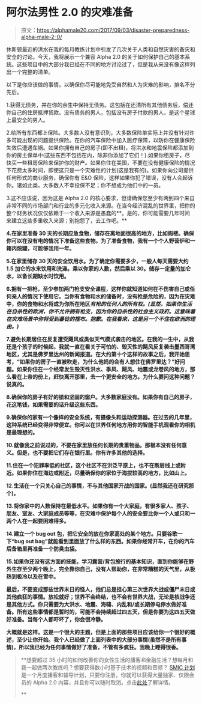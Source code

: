 # 阿尔法男性 2.0 的灾难准备

> 原文：<https://alphamale20.com/2017/09/03/disaster-preparedness-alpha-male-2-0/>

休斯顿最近的洪水在我的每月教练计划中引发了几次关于人类和自然灾害的备灾和安全的讨论。今天，我将展示一个兼容 Alpha 2.0 的关于如何保护自己的基本系统。这些项目中的大部分我已经在不同的地方讨论过了，但是我从来没有像这样列出一个完整的清单。

以下是你应该做的事情，以确保你尽可能地免受自然和人为灾难的影响，排名不分先后。

1.获得无债务，并在你的余生中保持无债务。这包括在还清所有其他债务后，偿还你自己的住房抵押贷款。没有债务的男人，包括没有房子付款的男人，是这个星球上最安全的男人。

2.给所有东西都上保险。大多数人没有意识到，大多数保险单实际上并没有针对许多可能出现的问题提供保险。在你的汽车保险中加入医疗保障，以防你在健康保险失效后遭遇车祸。如果你拥有自己的房子(即不出租)，将洪水和地震保险都添加到你的房主保单中(这些东西不包括在内，除非你添加了它们！).如果你租房子，尽快买一些租房保险来保护你的财产。如果你住在美国，不要在没有健康保险的情况下花费太多时间，即使这只是一个灾难性的计划(这是我有的)。如果你向公司提供任何形式的商业服务，确保你有 E&O 保险，这样如果你犯了错误，没有人会起诉你。诸如此类。大多数人不幸投保不足；你不想成为他们中的一员。

3.这不应该说，因为这是 Alpha 2.0 的核心要求，但请确保您至少有两到四个来自非常不同的市场部门和行业的多元化收入来源。在当今经济混乱的世界里，把你的整个财务状况仅仅依赖于一个收入来源是愚蠢的**。是的，你可能需要几年时间来建立这些多重收入来源；别抱怨了，去工作吧。**

**4.在家里准备 30 天的长期应急食物，储存在离地面很高的地方，比如阁楼。确保你可以在没有电的情况下准备这些食物。为了准备食物，我有一个个人野营炉和一箱丙烷罐，可能够我用一年。**

**5.在家里储存 30 天的安全饮用水。为了确定你需要多少，一般人每天需要大约 1.5 加仑的水来饮用和洗澡。乘以你家的人数，然后乘以 30。储存一定量的加仑水，以备长期缺水时饮用。**

**6.拥有一把枪，至少参加两门枪支安全课程，这样你就知道如何在不伤害自己或任何亲人的情况下使用它。当你有食物和水的储备时，没有枪是危险的，因为在灾难中，你的食物和水将成为你所在地区*有枪的任何人的所有权。(显然，如果你生活在自杀性的欧洲，你不允许拥有枪支，因为你的自杀性的社会主义政府。这意味着在灾难场景中你将受到暴徒的摆布。抱歉。在我看来，这是另一个不住在欧洲的理由。)***

**7.避免长期居住在反复遭受飓风或类似天气模式袭击的地区。在我的一生中，从我还是个孩子的时候起，我就一直在看关于可怕的、毁灭性的飓风反复袭击墨西哥湾地区，尤其是佛罗里达州的新闻报道。在大约第十个这样的故事之后，我开始思考，“如果你的房子一直被吹走，为什么他妈的会有人想住在佛罗里达？”好问题。如果你住在一个经常发生毁灭性洪水、季风、飓风、地震或龙卷风的地方，那么看在上帝的份上，赶快离开那里，去一个更安全的地方。为什么要问这种问题？说真的。**

**8.确保你的房子有好的锁和坚固的窗户。大多数家庭没有。如果你有自己的房子，花这笔钱，如果需要的话升级这些东西。**

**9.确保你的家有一个像样的安全系统，有摄像头和运动探测器。在过去的几年里，这种系统已经变得非常便宜。你可以在世界任何地方用你的智能手机观看你的相机是最理想的。**

**10.就像我之前说过的，不要在家里放任何长期的贵重物品。那根本没有任何意义。但是，也不要把它们存在银行里。你有许多其他的选择。**

**11.住在一个犯罪率低的社区，这个社区不在洪泛平原上，也不在断层线上或附近。如果你住在海边或附近，尽量确保你的家位于海拔较高的地方，比如山上。**

**12.生活在一个只关心自己的事情，不与其他国家开战的国家。(显然我还在研究那个)。**

**13.将你家中的人数保持在最低水平。如果你有一个大家庭，有很多家人、孩子、朋友、室友、大家庭成员等等，在灾难中保护每个人的安全要比你一个人或只和一两个人在一起要困难得多。**

**14.建立一个 bug out 包，把它安全的放在你家高处的某个地方。只要谷歌一下“bug out bag”就能看到里面放了什么样的东西。如果你经常开车，在你的汽车后备箱里再准备一个防臭虫袋。**

**15.如果你还没有这方面的技能，学习露营/背包旅行的基本知识，直到你能够在野外生存至少两个晚上，完全靠你自己，没有人帮助你，在非常糟糕的天气里，从极热到极冷以及在雪中。**

**最后，不要变成那些世界末日的怪人，他们总是担心第三次世界大战或僵尸末日或其他疯狂的事情。放松就好；世界不会终结，也不会有世界大战，无论是核战争还是其他方式。你只需要为大洪水、地震、海啸、内乱和/或长期停电停水做好准备。所有这些事情都是暂时的，可能不会持续超过四五天，但是你要为这四五天做好准备。当每个人都吓坏了，你会很冷静。**

**大概就是这样。这是一个很大的主题，但是上面的那些项目应该给你一个很好的概述，至少让你开始。我个人已经做了上面列表中的大部分事情(虽然不是所有事情)，所以我已经为任何事情做好了准备，不管有多疯狂。我晚上睡得很香。**

> **想要超过 35 小时的如何改善你的女性生活的播客*和*金融生活？想每月和我一起做两次教练吗？想要获得数小时基于技术的视频和音频？ [SMIC 计划](https://alphamale20.kartra.com/page/vIL17)是一个月度播客和辅导计划，只要你注册，你就可以获得大量独家、仅限会员的 Alpha 2.0 内容，并且你可以随时取消。点击[此处](https://alphamale20.kartra.com/page/vIL17)了解详情。
> 
> **